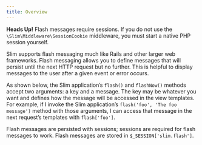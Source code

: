 ```yaml
---
title: Overview
---
```

<div class="alert alert-info">
    <strong>Heads Up!</strong> Flash messages require sessions. If you do not use the
    <code>\Slim\Middleware\SessionCookie</code> middleware, you must start a native PHP session yourself.
</div>

Slim supports flash messaging much like Rails and other larger web frameworks. Flash messaging allows you to define
messages that will persist until the next HTTP request but no further. This is helpful to display messages to the user
after a given event or error occurs.

As shown below, the Slim application’s `flash()` and `flashNow()` methods accept two arguments: a key and a message.
The key may be whatever you want and defines how the message will be accessed in the view templates. For example,
if I invoke the Slim application’s `flash('foo', 'The foo message')` method with those arguments, I can access that
message in the next request’s templates with `flash['foo']`.

Flash messages are persisted with sessions; sessions are required for flash messages to work. Flash messages are
stored in `$_SESSION['slim.flash']`.
